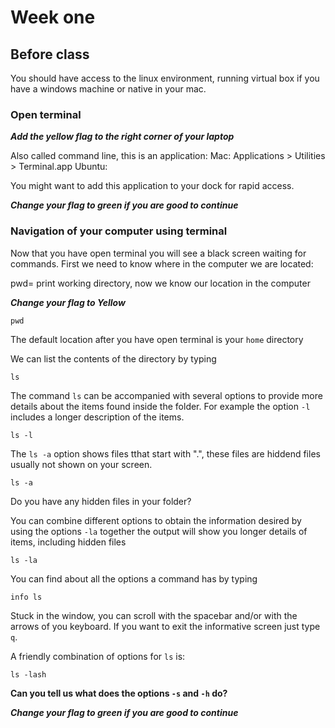 # Week one

## Before class

You should have access to the linux environment, running virtual box if you have a windows machine or native in your mac.

### Open terminal
***Add the yellow flag to the right corner of your laptop***

Also called command line, this is an application:
Mac: Applications > Utilities > Terminal.app
Ubuntu: 

You might want to add this application to your dock for rapid access.

***Change your flag to green if you are good to continue***

### Navigation of your computer using terminal
Now that you have open terminal you will see a black screen waiting for commands. First we need to know where in the computer we are located:

pwd= print working directory, now we know our location in the computer

***Change your flag to Yellow***

```
pwd
```

The default location after you have open terminal is your `home` directory 

We can list the contents of the directory by typing

```
ls
```

The command `ls` can be accompanied with several options to provide more details about the items found inside the folder. For example the option `-l` includes a longer description of the items.

```
ls -l
```

The `ls -a` option shows files tthat start with ".", these files are hiddend files usually not shown on your screen.

```
ls -a
```

Do you have any hidden files in your folder?

You can combine different options to obtain the information desired by using the options `-la` together the output will show you longer details of items, including hidden files

```
ls -la
```

You can find about all the options a command has by typing

```
info ls
```

Stuck in the window, you can scroll with the spacebar and/or with the arrows of you keyboard. If you want to exit the informative screen just type `q`.

A friendly combination of options for `ls` is:

```
ls -lash
```

**Can you tell us what does the options `-s` and `-h` do?**

***Change your flag to green if you are good to continue***






